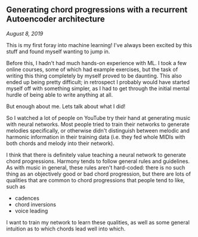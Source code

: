 ## Generating chord progressions with a recurrent Autoencoder architecture
*August 8, 2019*

This is my first foray into machine learning! I've always been excited by this stuff and found myself wanting to jump in.

Before this, I hadn't had much hands-on experience with ML. I took a few online courses, some of which had example exercises, but the task of writing this thing completely by myself proved to be daunting. This also ended up being pretty difficult; in retrospect I probably would have started myself off with something simpler, as I had to get through the initial mental hurdle of being able to write anything at all.

But enough about me. Lets talk about what I did!

So I watched a lot of people on YouTube try their hand at generating music with neural networks. Most people tried to train their networks to generate melodies specifically, or otherwise didn't distinguish between melodic and harmonic information in their training data (i.e. they fed whole MIDIs with both chords and melody into their network).

I think that there is definitely value teaching a neural network to generate chord progressions. Harmony tends to follow general rules and guidelines. As with music in general, these rules aren't hard-coded: there is no such thing as an objectively good or bad chord progression, but there are lots of qualities that are common to chord progressions that people tend to like, such as 

* cadences
* chord inversions
* voice leading

I want to train my network to learn these qualities, as well as some general intuition as to which chords lead well into which.